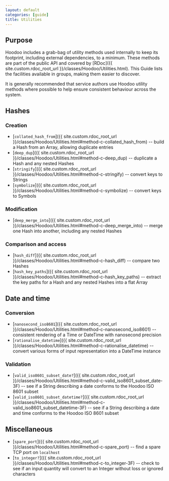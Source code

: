 ```yaml
---
layout: default
categories: [guide]
title: Utilities
---
```


## Purpose

Hoodoo includes a grab-bag of utility methods used internally to keep its footprint, including external dependencies, to a minimum. These methods are part of the public API and covered by [RDoc]({{ site.custom.rdoc_root_url }}/classes/Hoodoo/Utilities.html). This Guide lists the facilities available in groups, making them easier to discover.

It is generally recommended that service authors use Hoodoo utility methods where possible to help ensure consistent behaviour across the system.

## Hashes

### Creation

* [`collated_hash_from`]({{ site.custom.rdoc_root_url }}/classes/Hoodoo/Utilities.html#method-c-collated_hash_from) -- build a Hash from an Array, allowing duplicate entries
* [`deep_dup`]({{ site.custom.rdoc_root_url }}/classes/Hoodoo/Utilities.html#method-c-deep_dup) -- duplicate a Hash and any nested Hashes
* [`stringify`]({{ site.custom.rdoc_root_url }}/classes/Hoodoo/Utilities.html#method-c-stringify) -- convert keys to Strings
* [`symbolize`]({{ site.custom.rdoc_root_url }}/classes/Hoodoo/Utilities.html#method-c-symbolize) -- convert keys to Symbols

### Modification

* [`deep_merge_into`]({{ site.custom.rdoc_root_url }}/classes/Hoodoo/Utilities.html#method-c-deep_merge_into) -- merge one Hash into another, including any nested Hashes

### Comparison and access

* [`hash_diff`]({{ site.custom.rdoc_root_url }}/classes/Hoodoo/Utilities.html#method-c-hash_diff) -- compare two Hashes
* [`hash_key_paths`]({{ site.custom.rdoc_root_url }}/classes/Hoodoo/Utilities.html#method-c-hash_key_paths) -- extract the key paths for a Hash and any nested Hashes into a flat Array

## Date and time

### Conversion

* [`nanosecond_iso8601`]({{ site.custom.rdoc_root_url }}/classes/Hoodoo/Utilities.html#method-c-nanosecond_iso8601) -- consistent rendering of a Time or DateTime with nanosecond precision
* [`rationalise_datetime`]({{ site.custom.rdoc_root_url }}/classes/Hoodoo/Utilities.html#method-c-rationalise_datetime) -- convert various forms of input representation into a DateTime instance

### Validation

* [`valid_iso8601_subset_date?`]({{ site.custom.rdoc_root_url }}/classes/Hoodoo/Utilities.html#method-c-valid_iso8601_subset_date-3F) -- see if a String describing a date conforms to the Hoodoo ISO 8601 subset
* [`valid_iso8601_subset_datetime?`]({{ site.custom.rdoc_root_url }}/classes/Hoodoo/Utilities.html#method-c-valid_iso8601_subset_datetime-3F) -- see if a String describing a date and time conforms to the Hoodoo ISO 8601 subset

## Miscellaneous

* [`spare_port`]({{ site.custom.rdoc_root_url }}/classes/Hoodoo/Utilities.html#method-c-spare_port) -- find a spare TCP port on `localhost`
* [`to_integer?`]({{ site.custom.rdoc_root_url }}/classes/Hoodoo/Utilities.html#method-c-to_integer-3F) -- check to see if an input quantity will convert to an Integer without loss or ignored characters

